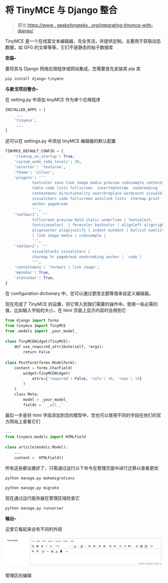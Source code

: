 # 将 TinyMCE 与 Django 整合

> 原文:[https://www . geeksforgeeks . org/integrating-tinymce-with-django/](https://www.geeksforgeeks.org/integrating-tinymce-with-django/)

TinyMCE 是一个在线富文本编辑器，完全灵活，并提供定制。主要用于获取动态数据，如 GFG 的文章等等，它们不是静态的帖子数据库

**安装–**

要将其与 Django 网络应用程序或网站集成，您需要首先安装其 pip 库

```py
pip install django-tinymce

```

**与姜戈项目整合–**

在 setting.py 中添加 tinyMCE 作为单个应用程序

```py
INSTALLED_APPS = [
     ...
    'tinymce',
     ... 
]

```

还可以在 settings.py 中添加 tinyMCE 编辑器的默认配置

```py
TINYMCE_DEFAULT_CONFIG = {
    'cleanup_on_startup': True,
    'custom_undo_redo_levels': 20,
    'selector': 'textarea',
    'theme': 'silver',
    'plugins': '''
            textcolor save link image media preview codesample contextmenu
            table code lists fullscreen  insertdatetime  nonbreaking
            contextmenu directionality searchreplace wordcount visualblocks
            visualchars code fullscreen autolink lists  charmap print  hr
            anchor pagebreak
            ''',
    'toolbar1': '''
            fullscreen preview bold italic underline | fontselect,
            fontsizeselect  | forecolor backcolor | alignleft alignright |
            aligncenter alignjustify | indent outdent | bullist numlist table |
            | link image media | codesample |
            ''',
    'toolbar2': '''
            visualblocks visualchars |
            charmap hr pagebreak nonbreaking anchor |  code |
            ''',
    'contextmenu': 'formats | link image',
    'menubar': True,
    'statusbar': True,
}

```

在 configuration dictionary 中，您可以通过更改主题等值来自定义编辑器。

现在完成了 TinyMCE 的设置，将它带入到我们需要的操作中。使用一些必需的值，比如输入字段的大小，在 html 页面上显示内容时会用到它

```py
from django import forms
from tinymce import TinyMCE
from .models import _your_model_

class TinyMCEWidget(TinyMCE):
    def use_required_attribute(self, *args):
        return False

class PostForm(forms.ModelForm):
    content = forms.CharField(
        widget=TinyMCEWidget(
            attrs={'required': False, 'cols': 30, 'rows': 10}
        )
    )
    class Meta:
        model = _your_model_
        fields = '__all__'
```

最后一步是将 html 字段添加到您的模型中，您也可以使用不同的字段在他们的官方网站上查看它们

```py
...
from tinymce.models import HTMLField 

class article(models.Model):
    ...
    content =  HTMLField()
```

所有这些都设置好了，只需通过运行以下命令在管理页面中进行迁移以查看更改

```py
python manage.py makemigrations

```

```py
python manage.py migrate
```

现在通过运行服务器在管理区域检查它

```py
python manage.py runserver

```

**输出–**

这里它看起来会有不同的外观

![html field](img/ca7cc827c798d9892ff2024a7a8fd1bc.png)

管理区的编辑